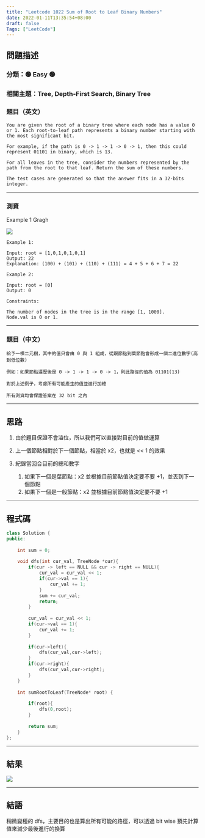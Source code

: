 ```yaml
---
title: "Leetcode 1022 Sum of Root to Leaf Binary Numbers"
date: 2022-01-11T13:35:54+08:00
draft: false
Tags: ["LeetCode"]
---
```



## 問題描述

### 分類：🟢 Easy 🟢

### 相關主題：Tree, Depth-First Search, Binary Tree

### 題目（英文）

```
You are given the root of a binary tree where each node has a value 0 or 1. Each root-to-leaf path represents a binary number starting with the most significant bit.

For example, if the path is 0 -> 1 -> 1 -> 0 -> 1, then this could represent 01101 in binary, which is 13.

For all leaves in the tree, consider the numbers represented by the path from the root to that leaf. Return the sum of these numbers.

The test cases are generated so that the answer fits in a 32-bits integer.
```

---

### 測資


Example 1  Gragh

![](https://assets.leetcode.com/uploads/2019/04/04/sum-of-root-to-leaf-binary-numbers.png)
```
Example 1:

Input: root = [1,0,1,0,1,0,1]
Output: 22
Explanation: (100) + (101) + (110) + (111) = 4 + 5 + 6 + 7 = 22

Example 2:

Input: root = [0]
Output: 0

Constraints:

The number of nodes in the tree is in the range [1, 1000].
Node.val is 0 or 1.
```

---

### 題目（中文）

```
給予一棵二元樹，其中的值只會由 0 與 1 組成，從跟節點到葉節點會形成一個二進位數字(高到低位數)

例如：如果節點遍歷後是 0 -> 1 -> 1 -> 0 -> 1，則此路徑的值為 01101(13)

對於上述例子，考慮所有可能產生的值並進行加總

所有測資均會保證答案在 32 bit 之內
```

---

## 思路

1. 由於題目保證不會溢位，所以我們可以直接對目前的值做運算
   
2. 上一個節點相對於下一個節點，相當於 x2，也就是 << 1 的效果

3. 紀錄當回合目前的總和數字
   1. 如果下一個是葉節點：x2 並根據目前節點值決定要不要 +1，並丟到下一個節點
   2. 如果下一個是一般節點：x2 並根據目前節點值決定要不要 +1  
---

## 程式碼

```c++
class Solution {
public:
    
    int sum = 0;
    
    void dfs(int cur_val, TreeNode *cur){
        if(cur -> left == NULL && cur -> right == NULL){
            cur_val = cur_val << 1;
            if(cur->val == 1){
                cur_val += 1;
            }
            sum += cur_val;
            return;
        }
        
        cur_val = cur_val << 1;
        if(cur->val == 1){
            cur_val += 1;
        }
        
        if(cur->left){
            dfs(cur_val,cur->left);
        }
        if(cur->right){
            dfs(cur_val,cur->right);
        }
    }
    
    int sumRootToLeaf(TreeNode* root) {
        
        if(root){
            dfs(0,root);
        }
        
        return sum;
    }
};
```

---

## 結果

![](https://i.imgur.com/rLPcq2B.png)

---

## 結語

稍微變種的 dfs，主要目的也是算出所有可能的路徑，可以透過 bit wise 預先計算值來減少最後進行的換算